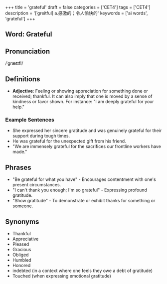+++
title = 'grateful'
draft = false
categories = ['CET4']
tags = ['CET4']
description = '[ˈgreitful] a.感激的；令人愉快的'
keywords = ['ai words', 'grateful']
+++

## Word: Grateful

## Pronunciation
/ˈɡrætɪfl/

## Definitions
- **Adjective**: Feeling or showing appreciation for something done or received; thankful. It can also imply that one is moved by a sense of kindness or favor shown. For instance: "I am deeply grateful for your help."

### Example Sentences
- She expressed her sincere gratitude and was genuinely grateful for their support during tough times.
- He was grateful for the unexpected gift from his friend.
- "We are immensely grateful for the sacrifices our frontline workers have made."

## Phrases
- "Be grateful for what you have" - Encourages contentment with one's present circumstances.
- "I can't thank you enough; I'm so grateful" - Expressing profound gratitude.
- "Show gratitude" - To demonstrate or exhibit thanks for something or someone.

## Synonyms
- Thankful
- Appreciative
- Pleased
- Gracious
- Obliged
- Humbled
- Honored
- indebted (in a context where one feels they owe a debt of gratitude)
- Touched (when expressing emotional gratitude)

